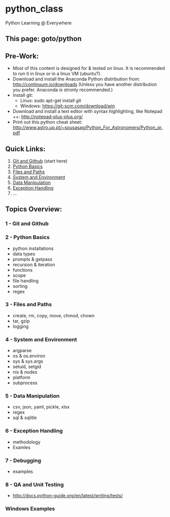 # python_class
Python Learning @ Everywhere

## This page:  goto/python

## Pre-Work:
* Most of this content is designed for & tested on linux.  It is recommended to run it in linux or in a linux VM (ubuntu?).
* Download and install the Anaconda Python distribution from: http://continuum.io/downloads (Unless you have another distribution you prefer. Anaconda is stronly recommended.)
* Install git:
  * Linux:  sudo apt-get install git
  * Windows:  https://git-scm.com/download/win
* Download and install a text editor with syntax highlighting, like Notepad ++: http://notepad-plus-plus.org/
* Print out this python cheat sheet: http://www.astro.up.pt/~sousasag/Python_For_Astronomers/Python_qr.pdf

## Quick Links:
1. [Git and Github](./1-git_and_github/README.md) (start here)
2. [Python Basics](./2-python_basics/README.md)
3. [Files and Paths](./3-files_and_paths/README.md)
4. [System and Environment](./4-system_and_env/README.md)
5. [Data Manipulation](./5-data_manipulation/README.md)
6. [Exception Handling](./6-exception_handling/README.md)
7. ...

## Topics Overview:
### 1 - Git and Github
### 2 - Python Basics
* python installations
* data types
* prompts & getpass
* recursion & iteration
* functions
* scope
* file handling
* sorting
* regex
### 3 - Files and Paths
* create, rm, copy, move, chmod, chown
* tar, gzip
* logging
### 4 - System and Environment
* argparse
* os & os.environ
* sys & sys.args
* setuid, setgid
* nis & nodes
* platform
* subprocess
### 5 - Data Manipulation
* csv, json, yaml, pickle, xlsx
* regex
* sql & sqlitle
### 6 - Exception Handling
* methodology
* Examles
### 7 - Debugging
* examples
### 8 - QA and Unit Testing
* http://docs.python-guide.org/en/latest/writing/tests/

### Windows Examples

